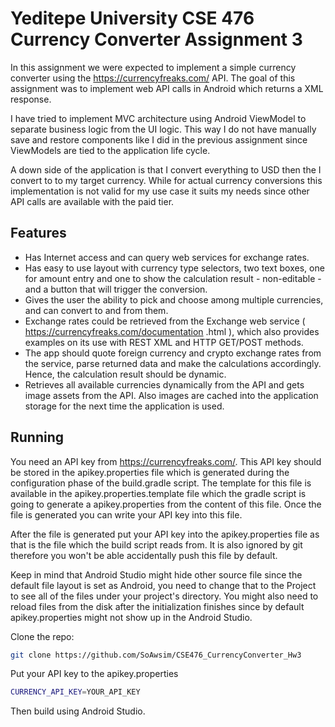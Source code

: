 # Yeditepe University CSE 476 Currency Converter Assignment 3

In this assignment we were expected to implement a simple currency converter using the https://currencyfreaks.com/
API. The goal of this assignment was to implement web API calls in Android which returns a XML response.

I have tried to implement MVC architecture using Android ViewModel to separate business logic from the UI
logic. This way I do not have manually save and restore components like I did in the previous assignment
since ViewModels are tied to the application life cycle.

A down side of the application is that I convert everything to USD then the I convert to to my target
currency. While for actual currency conversions this implementation is not valid for my use case it
suits my needs since other API calls are available with the paid tier.

## Features
- Has Internet access and can query web services for exchange rates.
- Has easy to use layout with currency type selectors, two text boxes, one for
amount entry and one to show the calculation result - non-editable - and a
button that will trigger the conversion.
- Gives the user the ability to pick and choose among multiple currencies,
and can convert to and from them.
- Exchange rates could be retrieved from the Exchange web service
( https://currencyfreaks.com/documentation .html ), which also provides examples
on its use with REST XML and HTTP GET/POST methods.
- The app should quote foreign currency and crypto exchange rates from the
service, parse returned data and make the calculations accordingly. Hence,
the calculation result should be dynamic.
- Retrieves all available currencies dynamically from the API and gets image assets from the API. Also
images are cached into the application storage for the next time the application is used.

## Running
You need an API key from https://currencyfreaks.com/. This API key should be stored in the apikey.properties
file which is generated during the configuration phase of the build.gradle script. The template for this
file is available in the apikey.properties.template file which the gradle script is going to generate a apikey.properties
from the content of this file. Once the file is generated you can write your API key into this file.

After the file is generated put your API key into the apikey.properties file as that is the file which
the build script reads from. It is also ignored by git therefore you won't be able accidentally push
this file by default.

Keep in mind that Android Studio might hide other source file since the default file layout is set as
Android, you need to change that to the Project to see all of the files under your project's directory.
You might also need to reload files from the disk after the initialization finishes since by default
apikey.properties might not show up in the Android Studio.

Clone the repo:
```bash
git clone https://github.com/SoAwsim/CSE476_CurrencyConverter_Hw3
```

Put your API key to the apikey.properties
```bash
CURRENCY_API_KEY=YOUR_API_KEY
```

Then build using Android Studio.
